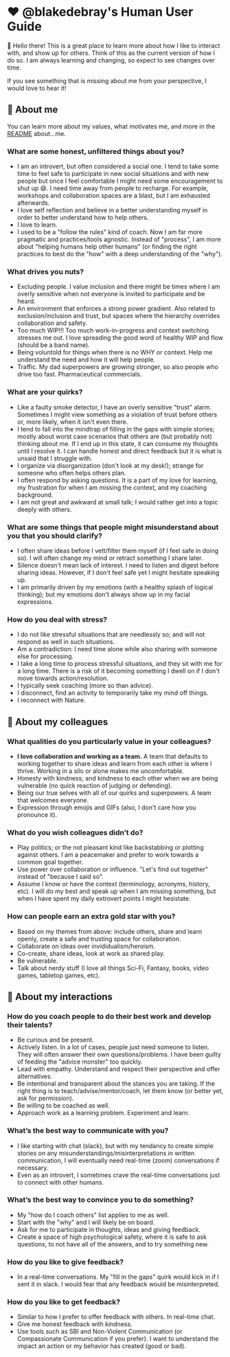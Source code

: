 # ♥️ @blakedebray's Human User Guide 

👋 Hello there! This is a great place to learn more about how I like to interact with, and show up for others. Think of this as the current version of how I do so. I am always learning and changing, so expect to see changes over time. 

If you see something that is missing about me from your perspective, I would love to hear it!

## 👤 About me

You can learn more about my values, what motivates me, and more in the [README](./README.md) about...me.

### What are some honest, unfiltered things about you?
- I am an introvert, but often considered a social one. I tend to take some time to feel safe to participate in new social situations and with new people but once I feel comfortable I might need some encouragement to shut up 😄. I need time away from people to recharge. For example, workshops and collaboration spaces are a blast, but I am exhausted afterwards. 
- I love self reflection and believe in a better understanding myself in order to better understand how to help others.
- I love to learn.
- I used to be a "follow the rules" kind of coach. Now I am far more pragmatic and practices/tools agnostic. Instead of "process", I am more about "helping humans help other humans" (or finding the right practices to best do the "how" with a deep understanding of the "why").
	
### What drives you nuts?
- Excluding people. I value inclusion and there might be times where I am overly sensitive when not everyone is invited to participate and be heard.
- An environment that enforces a strong power gradient. Also related to exclusion/inclusion and trust, but spaces where the hierarchy overrides collaboration and safety.
- Too much WIP!!! Too much work-in-progress and context switching stresses me out. I love spreading the good word of healthy WIP and flow (should be a band name).
- Being voluntold for things when there is no WHY or context. Help me understand the need and how it will help people.
- Traffic. My dad superpowers are growing stronger, so also people who drive too fast. Pharmaceutical commercials.

### What are your quirks?
- Like a faulty smoke detector, I have an overly sensitive "trust" alarm. Sometimes I might view something as a violation of trust before others or, more likely, when it isn't even there.
- I tend to fall into the mindtrap of filling in the gaps with simple stories; mostly about worst case scenarios that others are (but probably not) thinking about me. If I end up in this state, it can consume my thoughts until I resolve it. I can handle honest and direct feedback but it is what is unsaid that I struggle with.
- I organize via disorganization (don't look at my desk!); strange for someone who often helps others plan.
- I often respond by asking questions. It is a part of my love for learning, my frustration for when I am missing the context, and my coaching background.
- I am not great and awkward at small talk; I would rather get into a topic deeply with others.

### What are some things that people might misunderstand about you that you should clarify?
- I often share ideas before I vett/filter them myself (if I feel safe in doing so). I will often change my mind or retract something I share later. 
- Silence doesn't mean lack of interest. I need to listen and digest before sharing ideas. However, if I don't feel safe yet I might hesitate speaking up.
- I am primarily driven by my emotions (with a healthy splash of logical thinking); but my emotions don't always show up in my facial expressions.

### How do you deal with stress?
- I do not like stressful situations that are needlessly so; and will not respond as well in such situations.
- Am a contradiction: I need time alone while also sharing with someone else for processing.
- I take a long time to process stressful situations, and they sit with me for a long time. There is a risk of it becoming something I dwell on if I don't move towards action/resolution.
- I typically seek coaching (more so than advice).
- I disconnect, find an activity to temporarily take my mind off things.
- I reconnect with Nature.

## 👥 About my colleagues

### What qualities do you particularly value in your colleagues?
- **I love collaboration and working as a team.** A team that defaults to working together to share ideas and learn from each other is where I thrive. Working in a silo or alone makes me uncomfortable.
- Honesty with kindness; and kindness to each other when we are being vulnerable (no quick reaction of judging or defending).
- Being our true selves with all of our quirks and superpowers. A team that welcomes everyone.
- Expression through emojis and GIFs (also, I don't care how you pronounce it).

### What do you wish colleagues didn’t do?
- Play politics; or the not pleasant kind like backstabbing or plotting against others. I am a peacemaker and prefer to work towards a common goal together.
- Use power over collaboration or influence. "Let's find out together" instead of "because I said so".
- Assume I know or have the context (terminology, acronyms, history, etc). I will do my best and speak up when I am missing something, but when I have spent my daily extrovert points I might hesistate.

### How can people earn an extra gold star with you?
- Based on my themes from above: include others, share and learn openly, create a safe and trusting space for collaboration.
- Collaborate on ideas over invididualism/heroism.
- Co-create, share ideas, look at work as shared play.
- Be vulnerable.
- Talk about nerdy stuff (I love all things Sci-Fi, Fantasy, books, video games, tabletop games, etc).

## 📑 About my interactions

### How do you coach people to do their best work and develop their talents?
- Be curious and be present.
- Actively listen. In a lot of cases, people just need someone to listen. They will often answer their own questions/problems. I have been guilty of feeding the "advice monster" too quickly.
- Lead with empathy. Understand and respect their perspective and offer alternatives.
- Be intentional and transparent about the stances you are taking. If the right thing is to teach/advise/mentor/coach, let them know (or better yet, ask for permission).
- Be willing to be coached as well.
- Approach work as a learning problem. Experiment and learn.
	
### What’s the best way to communicate with you?
- I like starting with chat (slack), but with my tendancy to create simple stories on any misunderstandings/misinterpretations in written communication, I will eventually need real-time (zoom) conversations if necessary.
- Even as an introvert, I sometimes crave the real-time conversations just to connect with other humans.
	
### What’s the best way to convince you to do something?
- My "how do I coach others" list applies to me as well.
- Start with the "why" and I will likely be on board.
- Ask for me to participate in thoughts, ideas and giving feedback.
- Create a space of high psychological safety, where it is safe to ask questions, to not have all of the answers, and to try something new.
	 
### How do you like to give feedback?
- In a real-time conversations. My "fill in the gaps" quirk would kick in if I sent it in slack. I would fear that any feedback would be misinterpreted.

### How do you like to get feedback?
- Similar to how I prefer to offer feedback with others. In real-time chat.
- Give me honest feedback with kindness.
- Use tools such as SBI and Non-Violent Communication (or Compassionate Communication if you prefer). I want to understand the impact an action or my behavior has created (good or bad).
